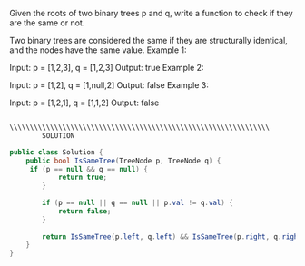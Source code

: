 Given the roots of two binary trees p and q, write a function to check if they are the same or not.

Two binary trees are considered the same if they are structurally identical, and the nodes have the same value.
Example 1:

Input: p = [1,2,3], q = [1,2,3]
Output: true
Example 2:

Input: p = [1,2], q = [1,null,2]
Output: false
Example 3:

Input: p = [1,2,1], q = [1,1,2]
Output: false


```csharp

\\\\\\\\\\\\\\\\\\\\\\\\\\\\\\\\\\\\\\\\\\\\\\\\\\\\\\\\\\\\\\\\
        SOLUTION

public class Solution {
    public bool IsSameTree(TreeNode p, TreeNode q) {
     if (p == null && q == null) {
            return true;
        }
        
        if (p == null || q == null || p.val != q.val) {
            return false;
        }
        
        return IsSameTree(p.left, q.left) && IsSameTree(p.right, q.right);
    }
}
 
